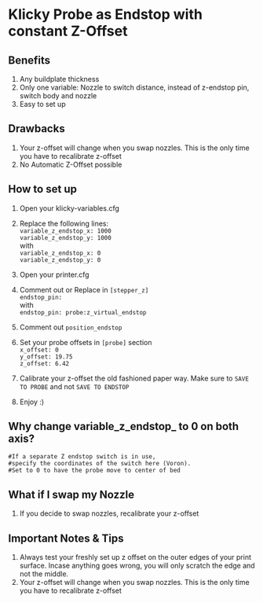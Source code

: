 
# Klicky Probe as Endstop with constant Z-Offset
## Benefits
1. Any buildplate thickness
2. Only one variable: Nozzle to switch distance, instead of z-endstop pin, switch body and nozzle
3. Easy to set up

## Drawbacks
1. Your z-offset will change when you swap nozzles. This is the only time you have to recalibrate z-offset
2. No Automatic Z-Offset possible
## How to set up
1. Open your klicky-variables.cfg
2. Replace the following lines:
<br>`variable_z_endstop_x: 1000`
<br>`variable_z_endstop_y: 1000`
<br>with 
<br>`variable_z_endstop_x: 0`
<br>`variable_z_endstop_y: 0`

3. Open your printer.cfg
4. Comment out or Replace in `[stepper_z]`
<br>`endstop_pin: `
<br>with 
<br>`endstop_pin: probe:z_virtual_endstop`

5. Comment out `position_endstop`
6. Set your probe offsets in `[probe]` section
	<br>`x_offset: 0`
	<br>`y_offset: 19.75`
<br>`z_offset: 6.42`

7. Calibrate your z-offset the old fashioned paper way. Make sure to `SAVE TO PROBE` and not `SAVE TO ENDSTOP`
8. Enjoy :) 

## Why change variable_z_endstop_ to 0 on both axis?
`#If a separate Z endstop switch is in use,` 
 <br>`#specify the coordinates of the switch here (Voron). `
<br> `#Set to 0 to have the probe move to center of bed`

## What if I swap my Nozzle
1. If you decide to swap nozzles, recalibrate your z-offset

## Important Notes & Tips
1. Always test your freshly set up z offset on the outer edges of your print surface. Incase anything goes wrong, you will only scratch the edge and not the middle. 
2. Your z-offset will change when you swap nozzles. This is the only time you have to recalibrate z-offset
